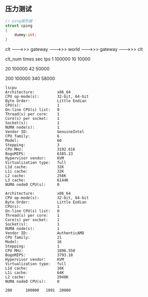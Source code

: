 
压力测试
-----------
```C++
// ping服务器
struct cping
{
    dummy:int;
}
```
clt --->>> gateway --->>> world --->>> gateway --->>> clt

clt_num  times    sec  tps
1        100000   10   10000

20       100000   42   50000

200      100000   340  58000
```shell
lscpu
Architecture:          x86_64
CPU op-mode(s):        32-bit, 64-bit
Byte Order:            Little Endian
CPU(s):                1
On-line CPU(s) list:   0
Thread(s) per core:    1
Core(s) per socket:    1
Socket(s):             1
NUMA node(s):          1
Vendor ID:             GenuineIntel
CPU family:            6
Model:                 60
Stepping:              3
CPU MHz:               3192.616
BogoMIPS:              6385.23
Hypervisor vendor:     KVM
Virtualization type:   full
L1d cache:             32K
L1i cache:             32K
L2 cache:              256K
L3 cache:              6144K
NUMA node0 CPU(s):     0
```

```shell
Architecture:          x86_64
CPU op-mode(s):        32-bit, 64-bit
Byte Order:            Little Endian
CPU(s):                1
On-line CPU(s) list:   0
Thread(s) per core:    1
Core(s) per socket:    1
Socket(s):             1
NUMA node(s):          1
Vendor ID:             AuthenticAMD
CPU family:            21
Model:                 16
Stepping:              1
CPU MHz:               1896.550
BogoMIPS:              3793.10
Hypervisor vendor:     KVM
Virtualization type:   full
L1d cache:             16K
L1i cache:             64K
L2 cache:              2048K
NUMA node0 CPU(s):     0

200      100000   1091  20000
```